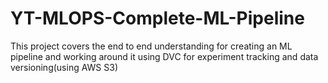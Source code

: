 # YT-MLOPS-Complete-ML-Pipeline
This project covers the end to end understanding for creating an ML pipeline and working around it using DVC for experiment tracking and data versioning(using AWS S3)
